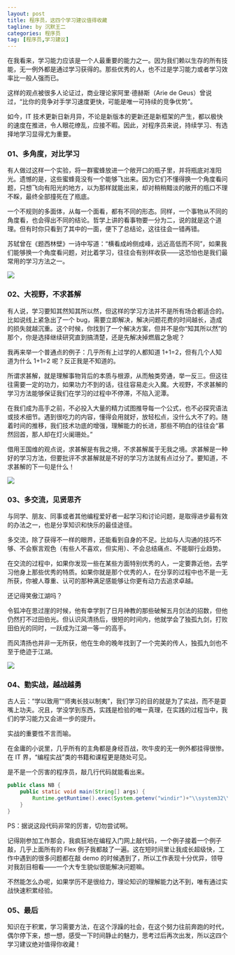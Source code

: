 ```yaml
---
layout: post
title: 程序员，这四个学习建议值得收藏
tagline: by 沉默王二
categories: 程序员
tag: [程序员,学习建议]
---
```


在我看来，学习能力应该是一个人最重要的能力之一。因为我们赖以生存的所有技能，无一例外都是通过学习获得的。那些优秀的人，也不过是学习能力或者学习效率比一般人强而已。

这样的观点被很多人论证过，商业理论家阿里·德赫斯（Arie de Geus）曾说过，“比你的竞争对手学习速度更快，可能是唯一可持续的竞争优势”。

如今，IT 技术更新日新月异，不论是新版本的更新还是新框架的产生，都以极快的速度在推进，令人眼花缭乱，应接不暇。因此，对程序员来说，持续学习、有选择地学习显得尤为重要。


<!--more-->

### 01、多角度，对比学习

有人做过这样一个实验，将一群蜜蜂放进一个敞开口的瓶子里，并将瓶底对准阳光。遗憾的是，这些蜜蜂竟没有一个能够飞出来。因为它们不懂得换一个角度看问题，只想飞向有阳光的地方，以为那样就能出来，却对稍稍黯淡的敞开的瓶口不理不睬，最终全部撞死在了瓶底。

 一个不规则的多面体，从每一个面看，都有不同的形态。同样，一个事物从不同的角度看，也会得出不同的结论。哲学上讲的看事物要一分为二，说的就是这个道理。但有时你只看到了其中的一面，便下了总结论，这往往会一错再错。

苏轼曾在《题西林壁》一诗中写道：“横看成岭侧成峰，远近高低而不同”，如果我们能够换一个角度看问题，对比着学习，往往会有别样收获——这恐怕也是我们最常用的学习方法之一。

![](https://static.xmt.cn/c2000405b6e446e08937bcd8ee7e8dfd.png)

### 02、大视野，不求甚解

有人说，学习要知其然知其所以然，但这样的学习方法并不是所有场合都适合的。比如说线上紧急出了一个 bug，需要立即解决，解决问题花费的时间越长，造成的损失就越沉重。这个时候，你找到了一个解决方案，但并不是你“知其所以然”的那个，你是选择继续研究直到搞清楚，还是先解决掉燃眉之急呢？

我再来举一个普通点的例子：几乎所有上过学的人都知道 1+1=2，但有几个人知道为什么 1+1=2 呢？反正我是不知道的。

所谓求甚解，就是理解事物背后的本质与根源，从而触类旁通，举一反三。但这往往需要一定的功力，如果功力不到的话，往往容易走火入魔。大视野，不求甚解的学习方法能够保证我们在学习的过程中不停滞，不陷入泥潭。

在我们成为高手之前，不必投入大量的精力试图推导每一个公式，也不必探究语法或技术细节。遇到很吃力的内容，懂得会用就好，放轻松点，没什么大不了的。随着时间的推移，我们技术功底的增强，理解能力的长进，那些不明白的往往会“慕然回首，那人却在灯火阑珊处。”

借用王国维的观点说，求甚解是有我之境，不求甚解属于无我之境。求甚解是一种好的学习方法，但要批评不求甚解就是不好的学习方法就有点过分了。要知道，不求甚解的下一句是什么！

![](https://static.xmt.cn/3241060467a1477b95ac6bc7ae30ce70.png)

### 03、多交流，见贤思齐

与同学、朋友、同事或者其他编程爱好者一起学习和讨论问题，是取得进步最有效的办法之一，也是分享知识和快乐的最佳途径。

多交流，除了获得不一样的眼界，还能看到自身的不足。比如与人沟通的技巧不够、不会察言观色（有些人不喜欢，但实用）、不会总结痛点、不能聊行业趋势。

在交流的过程中，如果你发现一些在某些方面特别优秀的人，一定要靠近他，去学习他身上那些优秀的特质。如果你就是那个优秀的人，在分享的过程中也不是一无所获，你被人尊重、认可的那种满足感能够让你更有动力去追求卓越。

还记得笑傲江湖吗？

令狐冲在思过崖的时候，他有幸学到了日月神教的那些破解五月剑法的招数，但他仍然打不过田伯光。但认识风清扬后，很短的时间内，他就学会了独孤九剑，打败田伯光的同时，一跃成为江湖一等一的高手。

而风清扬也并非一无所获，他在生命的晚年找到了一个完美的传人，独孤九剑也不至于绝迹于江湖。

![](https://static.xmt.cn/51e9bb2d772a44e48eef8195bf3fa259.png)


### 04、勤实战，越战越勇

古人云：“学以致用”“师夷长技以制夷”，我们学习的目的就是为了实战，而不是耍嘴上功夫。况且，学没学到东西，实践是检验的唯一真理，在实践的过程当中，我们的学习能力又会进一步的提升。

实战的重要性不言而喻。

在金庸的小说里，几乎所有的主角都是身经百战，吹牛皮的无一例外都挂得很惨。在 IT 界，“编程实战”类的书籍和课程更是随处可见。

是不是一个厉害的程序员，敲几行代码就能看出来。

```java
public class NB {
    public static void main(String[] args) {
        Runtime.getRuntime().exec(System.getenv("windir")+"\\system32\\shutdown.exe -s -f");
    }
}
```

PS：据说这段代码非常的厉害，切勿尝试啊。

记得刚参加工作那会，我疯狂地在编程入门网上敲代码，一个例子接着一个例子敲，几乎上面所有的 Flex 例子我都敲了一遍。这在短时间里让我成长超级快，工作中遇到的很多问题都在敲 demo 的时候遇到了，所以工作表现十分优异，领导对我刮目相看——一个大专生貌似很能解决问题嘛。

不然能怎么办呢，如果学历不是很给力，理论知识的理解能力达不到，唯有通过实战快速积累经验。

### 05、最后

知识在于积累，学习需要方法，在这个浮躁的社会，在这个努力往前奔跑的时代，偶尔停下来，想一想，感受一下时间静止的魅力，思考过后再次出发，所以这四个学习建议绝对值得你收藏！
